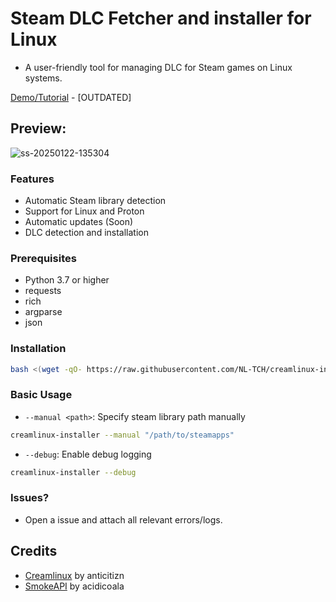 
# Steam DLC Fetcher and installer for Linux
- A user-friendly tool for managing DLC for Steam games on Linux systems. 

[Demo/Tutorial](https://www.youtube.com/watch?v=Y1E15rUsdDw) - [OUTDATED]

## Preview:
![ss-20250122-135304](https://github.com/user-attachments/assets/899ff1dd-0c4b-4d95-bea5-77e8af0e3c90)

### Features
- Automatic Steam library detection
- Support for Linux and Proton
- Automatic updates (Soon)
- DLC detection and installation

### Prerequisites
- Python 3.7 or higher
- requests
- rich
- argparse
- json

### Installation

```bash
bash <(wget -qO- https://raw.githubusercontent.com/NL-TCH/creamlinux-installer/refs/heads/main/installer.sh)
```

### Basic Usage
- `--manual <path>`: Specify steam library path manually
```bash
creamlinux-installer --manual "/path/to/steamapps"
```
- `--debug`: Enable debug logging
```bash
creamlinux-installer --debug
```

### Issues?
- Open a issue and attach all relevant errors/logs.

## Credits
- [Creamlinux](https://github.com/anticitizn/creamlinux) by anticitizn
- [SmokeAPI](https://github.com/acidicoala/SmokeAPI) by acidicoala
